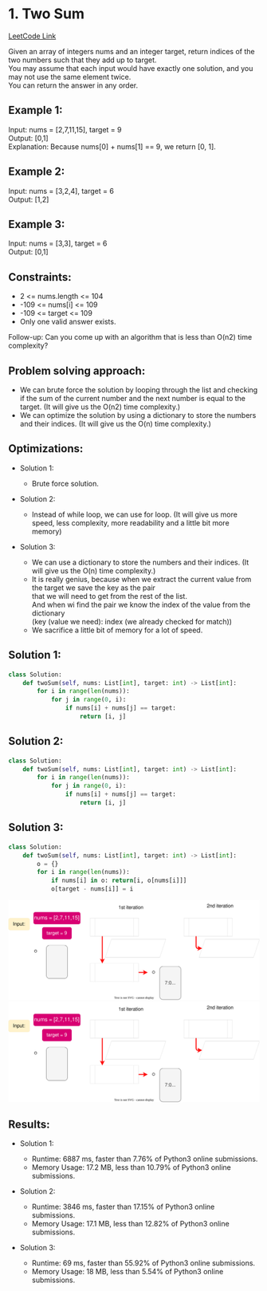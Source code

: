 # 1. Two Sum


[LeetCode Link](https://leetcode.com/problems/two-sum/)

Given an array of integers nums and an integer target, return indices of the two numbers such that they add up to target. <br/>
You may assume that each input would have exactly one solution, and you may not use the same element twice. <br/>
You can return the answer in any order. <br/>

## Example 1:

Input: nums = [2,7,11,15], target = 9 <br/>
Output: [0,1] <br/>
Explanation: Because nums[0] + nums[1] == 9, we return [0, 1]. <br/>

## Example 2:

Input: nums = [3,2,4], target = 6 <br/>
Output: [1,2] <br/>

## Example 3:

Input: nums = [3,3], target = 6 <br/>
Output: [0,1] <br/>

## Constraints:
- 2 <= nums.length <= 104 <br/>
- -109 <= nums[i] <= 109 <br/>
- -109 <= target <= 109 <br/>
- Only one valid answer exists. <br/>

Follow-up: Can you come up with an algorithm that is less than O(n2) time complexity?


## Problem solving approach:
- We can brute force the solution by looping through the list and checking if the sum of the current number and the next number is equal to the target. (It will give us the O(n2) time complexity.)
- We can optimize the solution by using a dictionary to store the numbers and their indices. (It will give us the O(n) time complexity.)

## Optimizations:
- Solution 1:
  - Brute force solution.

- Solution 2:
  - Instead of while loop, we can use for loop. (It will give us more speed, less complexity, more readability and a little bit more memory)

- Solution 3:
  - We can use a dictionary to store the numbers and their indices. (It will give us the O(n) time complexity.)
  - It is really genius, because when we extract the current value from the target we save the key as the pair <br/>
    that we will need to get from the rest of the list. <br/>
    And when wi find the pair we know the index of the value from the dictionary <br/>
    (key (value we need): index (we already checked for match))
  - We sacrifice a little bit of memory for a lot of speed.

## Solution 1:
```Python
class Solution:
    def twoSum(self, nums: List[int], target: int) -> List[int]:
        for i in range(len(nums)):
            for j in range(0, i):
                if nums[i] + nums[j] == target:
                    return [i, j]
```

## Solution 2:

```Python
class Solution:
    def twoSum(self, nums: List[int], target: int) -> List[int]:
        for i in range(len(nums)):
            for j in range(0, i):
                if nums[i] + nums[j] == target:
                    return [i, j]
```

## Solution 3:

```Python
class Solution:
    def twoSum(self, nums: List[int], target: int) -> List[int]:
        o = {}
        for i in range(len(nums)):
            if nums[i] in o: return[i, o[nums[i]]]
            o[target - nums[i]] = i
```
![Step by Step](./Two_Sum.svg)
<img src="./Two_Sum.svg">


## Results:
- Solution 1:
  - Runtime: 6887 ms, faster than 7.76% of Python3 online submissions. <br/>
  - Memory Usage: 17.2 MB, less than 10.79% of Python3 online submissions. <br/>

- Solution 2:
  - Runtime: 3846 ms, faster than 17.15% of Python3 online submissions. <br/>
  - Memory Usage: 17.1 MB, less than 12.82% of Python3 online submissions. <br/>

- Solution 3:
  - Runtime: 69 ms, faster than 55.92% of Python3 online submissions. <br/>
  - Memory Usage: 18 MB, less than 5.54% of Python3 online submissions. <br/>
